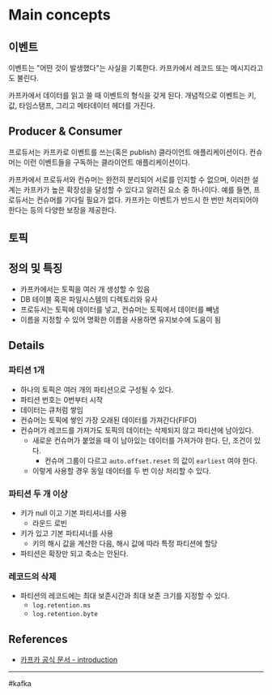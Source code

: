 # Main concepts

## 이벤트

이벤트는 "어떤 것이 발생했다"는 사실을 기록한다. 카프카에서 레코드 또는 메시지라고도 불린다.

카프카에서 데이터를 읽고 쓸 때 이벤트의 형식을 갖게 된다. 개념적으로 이벤트는 키, 값, 타임스탬프, 그리고 메타데이터 헤더를 가진다.

## Producer & Consumer

프로듀서는 카프카로 이벤트를 쓰는(혹은 publish) 클라이언트 애플리케이션이다. 컨슈머는 이런 이벤트들을 구독하는 클라이언트 애플리케이션이다. 

카프카에서 프로듀서와 컨슈머는 완전히 분리되어 서로를 인지할 수 없으며, 이러한 설계는 카프카가 높은 확장성을 달성할 수 있다고 알려진 요소 중 하나이다. 예를 들면, 프로듀서는 컨슈머를 기다릴 필요가 없다. 카프카는 이벤트가 반드시 한 번만 처리되어야 한다는 등의 다양한 보장을 제공한다.

## 토픽






## 정의 및 특징

- 카프카에서는 토픽을 여러 개 생성할 수 있음
- DB 테이블 혹은 파일시스템의 디렉토리와 유사
- 프로듀서는 토픽에 데이터를 넣고, 컨슈머는 토픽에서 데이터를 빼냄
- 이름을 지정할 수 있어 명확한 이름을 사용하면 유지보수에 도움이 됨

## Details

### 파티션 1개

- 하나의 토픽은 여러 개의 파티션으로 구성될 수 있다.
- 파티션 번호는 0번부터 시작
- 데이터는 큐처럼 쌓임
- 컨슈머는 토픽에 쌓인 가장 오래된 데이터를 가져간다(FIFO)
- 컨슈머가 레코드를 가져가도 토픽의 데이터는 삭제되지 않고 파티션에 남아있다.
	- 새로운 컨슈머가 붙었을 때 이 남아있는 데이터를 가져가야 한다. 단, 조건이 있다.
		- 컨슈머 그룹이 다르고 `auto.offset.reset` 의 값이 `earliest` 여야 한다.
	- 이렇게 사용할 경우 동일 데이터를 두 번 이상 처리할 수 있다.

### 파티션 두 개 이상

- 키가 null 이고 기본 파티셔너를 사용
	- 라운드 로빈
- 키가 있고 기본 파티셔너를 사용
	- 키의 해시 값을 계산한 다음, 해시 값에 따라 특정 파티션에 할당
- 파티션은 확장만 되고 축소는 안된다.

### 레코드의 삭제

- 파티션의 레코드에는 최대 보존시간과 최대 보존 크기를 지정할 수 있다.
	- `log.retention.ms`
	- `log.retention.byte`
 

## References

- [카프카 공식 문서 - introduction](https://kafka.apache.org/documentation/#introduction)

---
#kafka